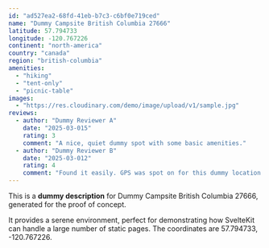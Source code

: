 ```yaml
---
id: "ad527ea2-68fd-41eb-b7c3-c6bf0e719ced"
name: "Dummy Campsite British Columbia 27666"
latitude: 57.794733
longitude: -120.767226
continent: "north-america"
country: "canada"
region: "british-columbia"
amenities:
  - "hiking"
  - "tent-only"
  - "picnic-table"
images:
  - "https://res.cloudinary.com/demo/image/upload/v1/sample.jpg"
reviews:
  - author: "Dummy Reviewer A"
    date: "2025-03-015"
    rating: 3
    comment: "A nice, quiet dummy spot with some basic amenities."
  - author: "Dummy Reviewer B"
    date: "2025-03-012"
    rating: 4
    comment: "Found it easily. GPS was spot on for this dummy location."
---
```


This is a **dummy description** for Dummy Campsite British Columbia 27666, generated for the proof of concept.

It provides a serene environment, perfect for demonstrating how SvelteKit can handle a large number of static pages. The coordinates are 57.794733, -120.767226.
